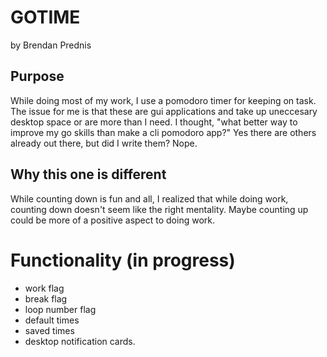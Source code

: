 # GOTIME 
by Brendan Prednis

## Purpose
While doing most of my work, I use a pomodoro timer for keeping on task. The issue for me is that these are gui applications and take up uneccesary desktop space or are more than I need. 
I thought, "what better way to improve my go skills than make a cli pomodoro app?" 
Yes there are others already out there, but did I write them? Nope. 

## Why this one is different
While counting down is fun and all, I realized that while doing work, counting down doesn't seem like the right mentality. Maybe counting up could be more of a positive aspect to doing work. 

# Functionality (in progress)

- work flag
- break flag
- loop number flag 
- default times 
- saved times 
- desktop notification cards.


